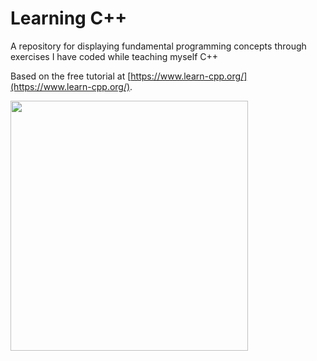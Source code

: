 # Learning C++

A repository for displaying fundamental programming concepts through exercises I have coded while teaching myself C++

Based on the free tutorial at [https://www.learn-cpp.org/](https://www.learn-cpp.org/).


<img src=https://user-images.githubusercontent.com/99063625/183375255-fc4aeb40-ea14-4054-8d96-29dea82d1086.png align="center" width="380" height="400">

